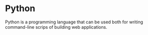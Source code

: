 # Python

Python is a programming language that can be used both for writing command-line scrips of building web applications.
